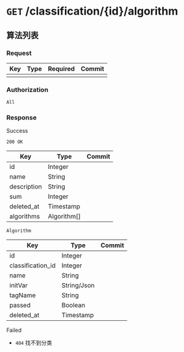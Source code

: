 # `GET` /classification/{id}/algorithm

## 算法列表

### Request

| Key | Type | Required | Commit |
| --- | --- | --- | --- |
| | | | |

### Authorization

`All`

### Response

Success

`200 OK`

| Key | Type | Commit |
| --- | --- | --- |
| id | Integer | |
| name | String | |
| description | String | |
| sum | Integer | |
| deleted_at | Timestamp | |
| algorithms | Algorithm[] | |

`Algorithm`

| Key | Type | Commit |
| --- | --- | --- |
| id | Integer | |
| classification_id | Integer | |
| name | String | |
| initVar | String/Json | |
| tagName | String | |
| passed | Boolean | |
| deleted_at | Timestamp | |

Failed

- `404` 找不到分类
